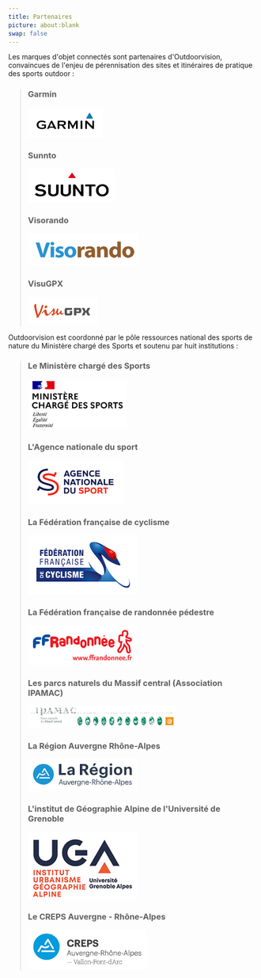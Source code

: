 ```yaml
---
title: Partenaires
picture: about:blank
swap: false
---
```


Les marques d'objet connectés sont partenaires d'Outdoorvision,
convaincues de l'enjeu de pérennisation des sites et itinéraires de
pratique des sports outdoor :

> ### Garmin
>
> ![Garmin](./assets/garmin.png)
>
> ### Sunnto
>
> ![Sunnto](./assets/sunnto.png)
>
> ### Visorando
>
> ![Visorando](./assets/visorando.png)
>
> ### VisuGPX
>
> ![VisuGPX](./assets/visugpx.png)
>

Outdoorvision est coordonné par le pôle ressources national des sports
de nature du Ministère chargé des Sports et soutenu par huit
institutions :

> ### Le Ministère chargé des Sports
>
> ![Le Ministère chargé des Sports](./assets/ministere-sports.png)
>
> ### L'Agence nationale du sport
>
> ![L'Agence nationale du sport](./assets/ans.png)
>
> ### La Fédération française de cyclisme
>
> ![La Fédération française de cyclisme](./assets/ffc.png)
>
> ### La Fédération française de randonnée pédestre
>
> ![La Fédération française de randonnée pédestre](assets/ffrp.png)
>
> ### Les parcs naturels du Massif central (Association IPAMAC)
>
> ![Les parcs naturels du Massif central (Association IPAMAC)](assets/ipamac.jpg)
>
> ### La Région Auvergne Rhône-Alpes
>
> ![La Région Auvergne Rhône-Alpes](assets/region-auvergne-rhone-alpes.png)
>
> ### L'institut de Géographie Alpine de l'Université de Grenoble
>
> ![L'institut de Géographie Alpine de l'Université de Grenoble](./assets/iuga.jpg)
>
> ### Le CREPS Auvergne - Rhône-Alpes
>
> ![Le CREPS Auvergne - Rhône-Alpes](./assets/creps.png)
>
